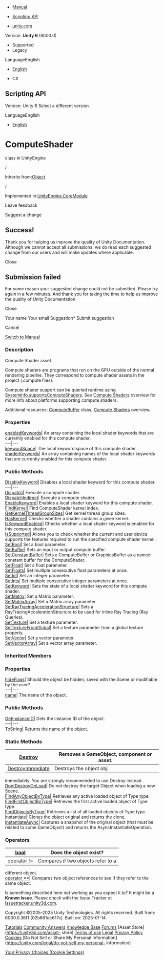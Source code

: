 [ ]()

  * [Manual](../Manual/index.html)
  * [Scripting API](../ScriptReference/index.html)

  * [unity.com](https://unity.com/)

Version: **Unity 6** (6000.0)

  * Supported
  * Legacy

LanguageEnglish

  * [English]()

  * C#

[ ](https://docs.unity3d.com)

## Scripting API

Version: Unity 6 Select a different version

LanguageEnglish

  * [English]()

# ComputeShader

class in UnityEngine

/

Inherits from:[Object](Object.html)

/

Implemented in:[UnityEngine.CoreModule](UnityEngine.CoreModule.html)

Leave feedback

Suggest a change

## Success!

Thank you for helping us improve the quality of Unity Documentation. Although
we cannot accept all submissions, we do read each suggested change from our
users and will make updates where applicable.

Close

## Submission failed

For some reason your suggested change could not be submitted. Please <a>try
again</a> in a few minutes. And thank you for taking the time to help us
improve the quality of Unity Documentation.

Close

Your name Your email Suggestion* Submit suggestion

Cancel

[Switch to Manual](../Manual/class-ComputeShader.html "Go to ComputeShader
Component in the Manual")

### Description

Compute Shader asset.

Compute shaders are programs that run on the GPU outside of the normal
rendering pipeline. They correspond to compute shader assets in the project
(.compute files).  
  
Compute shader support can be queried runtime using
[SystemInfo.supportsComputeShaders](SystemInfo-supportsComputeShaders.html).
See [Compute Shaders](../Manual/class-ComputeShader.html) overview for more
info about platforms supporting compute shaders.  
  
Additional resources: [ComputeBuffer](ComputeBuffer.html) class, [Compute
Shaders](../Manual/class-ComputeShader.html) overview.

### Properties

[enabledKeywords](ComputeShader-enabledKeywords.html)| An array containing the
local shader keywords that are currently enabled for this compute shader.  
---|---  
[keywordSpace](ComputeShader-keywordSpace.html)| The local keyword space of
this compute shader.  
[shaderKeywords](ComputeShader-shaderKeywords.html)| An array containing names
of the local shader keywords that are currently enabled for this compute
shader.  
  
### Public Methods

[DisableKeyword](ComputeShader.DisableKeyword.html)| Disables a local shader
keyword for this compute shader.  
---|---  
[Dispatch](ComputeShader.Dispatch.html)| Execute a compute shader.  
[DispatchIndirect](ComputeShader.DispatchIndirect.html)| Execute a compute
shader.  
[EnableKeyword](ComputeShader.EnableKeyword.html)| Enables a local shader
keyword for this compute shader.  
[FindKernel](ComputeShader.FindKernel.html)| Find ComputeShader kernel index.  
[GetKernelThreadGroupSizes](ComputeShader.GetKernelThreadGroupSizes.html)| Get
kernel thread group sizes.  
[HasKernel](ComputeShader.HasKernel.html)| Checks whether a shader contains a
given kernel.  
[IsKeywordEnabled](ComputeShader.IsKeywordEnabled.html)| Checks whether a
local shader keyword is enabled for this compute shader.  
[IsSupported](ComputeShader.IsSupported.html)| Allows you to check whether the
current end user device supports the features required to run the specified
compute shader kernel.  
[SetBool](ComputeShader.SetBool.html)| Set a bool parameter.  
[SetBuffer](ComputeShader.SetBuffer.html)| Sets an input or output compute
buffer.  
[SetConstantBuffer](ComputeShader.SetConstantBuffer.html)| Sets a
ComputeBuffer or GraphicsBuffer as a named constant buffer for the
ComputeShader.  
[SetFloat](ComputeShader.SetFloat.html)| Set a float parameter.  
[SetFloats](ComputeShader.SetFloats.html)| Set multiple consecutive float
parameters at once.  
[SetInt](ComputeShader.SetInt.html)| Set an integer parameter.  
[SetInts](ComputeShader.SetInts.html)| Set multiple consecutive integer
parameters at once.  
[SetKeyword](ComputeShader.SetKeyword.html)| Sets the state of a local shader
keyword for this compute shader.  
[SetMatrix](ComputeShader.SetMatrix.html)| Set a Matrix parameter.  
[SetMatrixArray](ComputeShader.SetMatrixArray.html)| Set a Matrix array
parameter.  
[SetRayTracingAccelerationStructure](ComputeShader.SetRayTracingAccelerationStructure.html)|
Sets a RayTracingAccelerationStructure to be used for Inline Ray Tracing (Ray
Queries).  
[SetTexture](ComputeShader.SetTexture.html)| Set a texture parameter.  
[SetTextureFromGlobal](ComputeShader.SetTextureFromGlobal.html)| Set a texture
parameter from a global texture property.  
[SetVector](ComputeShader.SetVector.html)| Set a vector parameter.  
[SetVectorArray](ComputeShader.SetVectorArray.html)| Set a vector array
parameter.  
  
### Inherited Members

### Properties

[hideFlags](Object-hideFlags.html)| Should the object be hidden, saved with
the Scene or modifiable by the user?  
---|---  
[name](Object-name.html)| The name of the object.  
  
### Public Methods

[GetInstanceID](Object.GetInstanceID.html)| Gets the instance ID of the
object.  
---|---  
[ToString](Object.ToString.html)| Returns the name of the object.  
  
### Static Methods

[Destroy](Object.Destroy.html)| Removes a GameObject, component or asset.  
---|---  
[DestroyImmediate](Object.DestroyImmediate.html)| Destroys the object obj
immediately. You are strongly recommended to use Destroy instead.  
[DontDestroyOnLoad](Object.DontDestroyOnLoad.html)| Do not destroy the target
Object when loading a new Scene.  
[FindAnyObjectByType](Object.FindAnyObjectByType.html)| Retrieves any active
loaded object of Type type.  
[FindFirstObjectByType](Object.FindFirstObjectByType.html)| Retrieves the
first active loaded object of Type type.  
[FindObjectsByType](Object.FindObjectsByType.html)| Retrieves a list of all
loaded objects of Type type.  
[Instantiate](Object.Instantiate.html)| Clones the object original and returns
the clone.  
[InstantiateAsync](Object.InstantiateAsync.html)| Captures a snapshot of the
original object (that must be related to some GameObject) and returns the
AsyncInstantiateOperation.  
  
### Operators

[bool](Object-operator_Object.html)| Does the object exist?  
---|---  
[operator !=](Object-operator_ne.html)| Compares if two objects refer to a
different object.  
[operator ==](Object-operator_eq.html)| Compares two object references to see
if they refer to the same object.  
  
Is something described here not working as you expect it to? It might be a
**Known Issue**. Please check with the Issue Tracker at
[issuetracker.unity3d.com](https://issuetracker.unity3d.com).

Copyright ©2005-2025 Unity Technologies. All rights reserved. Built from:
6000.0.36f1 (02b661dc617c). Built on: 2025-01-14.

[Tutorials](https://unity3d.com/learn) [Community
Answers](https://answers.unity3d.com) [Knowledge
Base](https://support.unity3d.com/hc/en-us)
[Forums](https://forum.unity3d.com) [Asset Store](https://unity3d.com/asset-
store) [Terms of use](https://docs.unity3d.com/Manual/TermsOfUse.html)
[Legal](https://unity.com/legal) [Privacy
Policy](https://unity.com/legal/privacy-policy)
[Cookies](https://unity.com/legal/cookie-policy) [Do Not Sell or Share My
Personal Information](https://unity.com/legal/do-not-sell-my-personal-
information)

[Your Privacy Choices (Cookie Settings)](javascript:void\(0\);)

